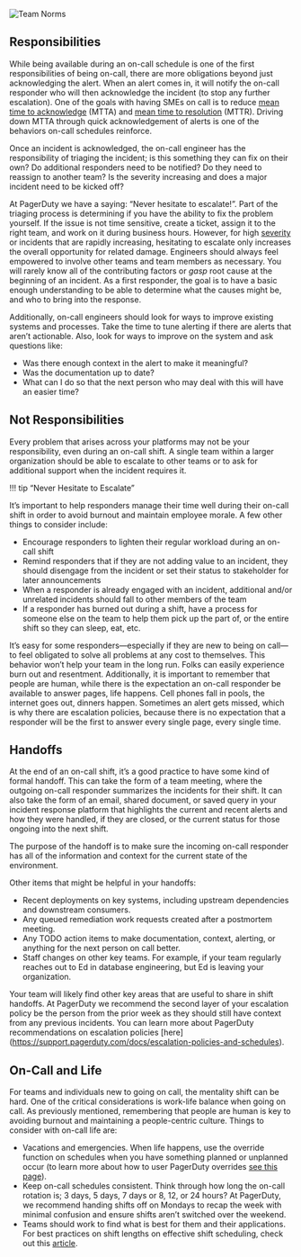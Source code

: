 ![Team Norms](../assets/img/headers/OnCall-People.png)

## Responsibilities
While being available during an on-call schedule is one of the first responsibilities of being on-call, there are more obligations beyond just acknowledging the alert. When an alert comes in, it will notify the on-call responder who will then acknowledge the incident (to stop any further escalation). One of the goals with having SMEs on call is to reduce [mean time to acknowledge](https://support.pagerduty.com/docs/glossary)  (MTTA) and [mean time to resolution](https://support.pagerduty.com/docs/glossary) (MTTR). Driving down MTTA through quick acknowledgement of alerts is one of the behaviors on-call schedules reinforce.  

Once an incident is acknowledged, the on-call engineer has the responsibility of triaging the incident; is this something they can fix on their own? Do additional responders need to be notified? Do they need to reassign to another team? Is the severity increasing and does a major incident need to be kicked off? 

At PagerDuty we have a saying: “Never hesitate to escalate!”. Part of the triaging process is determining if you have the ability to fix the problem yourself. If the issue is not time sensitive, create a ticket, assign it to the right team, and work on it during business hours. However, for high [severity](https://response.pagerduty.com/before/severity_levels/) or incidents that are rapidly increasing, hesitating to escalate only increases the overall opportunity for related damage. Engineers should always feel empowered to involve other teams and team members as necessary. You will rarely know all of the contributing factors or *gasp* root cause at the beginning of an incident. As a first responder, the goal is to have a basic enough understanding to be able to determine what the causes might be, and who to bring into the response.

Additionally, on-call engineers should look for ways to improve existing systems and processes. Take the time to tune alerting if there are alerts that aren’t actionable. Also, look for ways to improve on the system and ask questions like: 

- Was there enough context in the alert to make it meaningful? 
- Was the documentation up to date? 
- What can I do so that the next person who may deal with this will have an easier time? 

## Not Responsibilities
Every problem that arises across your platforms may not be your responsibility, even during an on-call shift. A single team within a larger organization should be able to escalate to other teams or to ask for additional support when the incident requires it. 

!!! tip
		“Never Hesitate to Escalate”

It’s important to help responders manage their time well during their on-call shift in order to avoid burnout and maintain employee morale. A few other things to consider include:

- Encourage responders to lighten their regular workload during an on-call shift
- Remind responders that if they are not adding value to an incident, they should disengage from the incident or set their status to stakeholder for later announcements
- When a responder is already engaged with an incident, additional and/or unrelated incidents should fall to other members of the team
- If a responder has burned out during a shift, have a process for someone else on the team to help them pick up the part of, or the entire shift so they can sleep, eat, etc.

It’s easy for some responders—especially if they are new to being on call—to feel obligated to solve all problems at any cost to themselves. This behavior won’t help your team in the long run. Folks can easily experience burn out and resentment. Additionally, it is important to remember that people are human, while there is the expectation an on-call responder be available to answer pages, life happens. Cell phones fall in pools, the internet goes out, dinners happen. Sometimes an alert gets missed, which is why there are escalation policies, because there is no expectation that a responder will be the first to answer every single page, every single time. 


## Handoffs
At the end of an on-call shift, it’s a good practice to have some kind of formal handoff. This can take the form of a team meeting, where the outgoing on-call responder summarizes the incidents for their shift. It can also take the form of an email, shared document, or saved query in your incident response platform that highlights the current and recent alerts and how they were handled, if they are closed, or the current status for those ongoing into the next shift.

The purpose of the handoff is to make sure the incoming on-call responder has all of the information and context for the current state of the environment. 

Other items that might be helpful in your handoffs:

- Recent deployments on key systems, including upstream dependencies and downstream consumers.
- Any queued remediation work requests created after a postmortem meeting.
- Any TODO action items to make documentation, context, alerting, or anything for the next person on call better.
- Staff changes on other key teams. For example, if your team regularly reaches out to Ed in database engineering, but Ed is leaving your organization.

Your team will likely find other key areas that are useful to share in shift handoffs. At PagerDuty we recommend the second layer of your escalation policy be the person from the prior week as they should still have context from any previous incidents.  You can learn more about PagerDuty recommendations on escalation policies [here] (https://support.pagerduty.com/docs/escalation-policies-and-schedules).

## On-Call and Life
For teams and individuals new to going on call, the mentality shift can be hard. One of the critical considerations is work-life balance when going on call. As previously mentioned, remembering that people are human is key to avoiding burnout and maintaining a people-centric culture. Things to consider with on-call life are:

- Vacations and emergencies. When life happens, use the override function on schedules when you have something planned or unplanned occur (to learn more about how to user PagerDuty overrides [see this page](https://support.pagerduty.com/docs/editing-schedules)).
- Keep on-call schedules consistent. Think through how long the on-call rotation is; 3 days, 5 days, 7 days or 8, 12, or 24 hours? At PagerDuty, we recommend handing shifts off on Mondays to recap the week with minimal confusion and ensure shifts aren’t switched over the weekend. 
- Teams should work to find what is best for them and their applications. For best practices on shift lengths on effective shift scheduling, check out this [article](https://community.pagerduty.com/forum/t/scheduling-effective-start-end-practices-for-on-call-scheduling/1677). 



